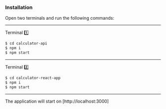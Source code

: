 ### Installation

Open two terminals and run the following commands:

---

Terminal 1️⃣

```sh
$ cd calculator-api
$ npm i
$ npm start
```

---

Terminal 2️⃣

```sh
$ cd calculator-react-app
$ npm i
$ npm start
```

---

The application will start on [http://localhost:3000]
